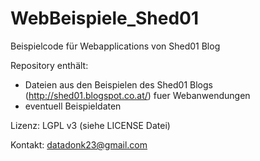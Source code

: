 WebBeispiele_Shed01
===================

Beispielcode für Webapplications von Shed01 Blog

Repository enthält:
* Dateien aus den Beispielen des Shed01 Blogs (http://shed01.blogspot.co.at/) 
fuer Webanwendungen
* eventuell Beispieldaten

Lizenz: LGPL v3 (siehe LICENSE Datei)

Kontakt: datadonk23@gmail.com
